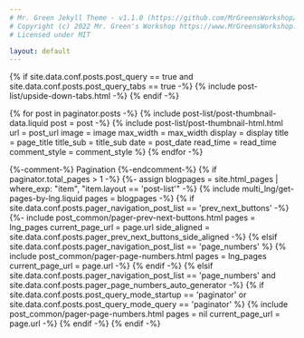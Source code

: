 ```yaml
---
# Mr. Green Jekyll Theme - v1.1.0 (https://github.com/MrGreensWorkshop/MrGreen-JekyllTheme)
# Copyright (c) 2022 Mr. Green's Workshop https://www.MrGreensWorkshop.com
# Licensed under MIT

layout: default
---
```

{% if site.data.conf.posts.post_query == true and site.data.conf.posts.post_query_tabs == true -%}
  {% include post-list/upside-down-tabs.html -%}
{% endif -%}

<div class="post-list-header"></div>
<div class="post-list-container">
  {% for post in paginator.posts -%}
    {% include post-list/post-thumbnail-data.liquid post = post -%}
    {% include post-list/post-thumbnail-html.html
      url = post_url
      image = image
      max_width = max_width
      display = display
      title = page_title
      title_sub = title_sub
      date = post_date
      read_time = read_time
      comment_style = comment_style
    %}
  {% endfor -%}
</div>

{%-comment-%} Pagination {%-endcomment-%}
{% if paginator.total_pages > 1 -%}
  {%- assign blogpages = site.html_pages | where_exp: "item", "item.layout == 'post-list'" -%}
  {% include multi_lng/get-pages-by-lng.liquid pages = blogpages -%}
  {% if site.data.conf.posts.pager_navigation_post_list == 'prev_next_buttons' -%}
    {%- include post_common/pager-prev-next-buttons.html pages = lng_pages current_page_url = page.url side_aligned = site.data.conf.posts.pager_prev_next_buttons_side_aligned -%}
  {% elsif site.data.conf.posts.pager_navigation_post_list == 'page_numbers' %}
    {% include post_common/pager-page-numbers.html pages = lng_pages current_page_url = page.url -%}
  {% endif -%}
{% elsif site.data.conf.posts.pager_navigation_post_list == 'page_numbers' and site.data.conf.posts.pager_page_numbers_auto_generator -%}
  {% if site.data.conf.posts.post_query_mode_startup == 'paginator' or site.data.conf.posts.post_query_mode_query == 'paginator' %}
    {% include post_common/pager-page-numbers.html pages = nil current_page_url = page.url -%}
  {% endif -%}
{% endif -%}
